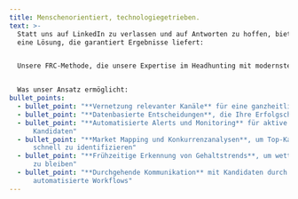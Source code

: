 ```yaml
---
title: Menschenorientiert, technologiegetrieben.
text: >-
  Statt uns auf LinkedIn zu verlassen und auf Antworten zu hoffen, bieten wir
  eine Lösung, die garantiert Ergebnisse liefert:


  Unsere FRC-Methode, die unsere Expertise im Headhunting mit modernster Technologie kombiniert. So finden wir nicht nur exklusive Talente für Sie, sondern besetzen Ihre offene Position schneller als Ihre Konkurrenz.


  Was unser Ansatz ermöglicht:
bullet_points:
  - bullet_point: "**Vernetzung relevanter Kanäle** für eine ganzheitliche Talentansprache"
  - bullet_point: "**Datenbasierte Entscheidungen**, die Ihre Erfolgschancen maximieren"
  - bullet_point: "**Automatisierte Alerts und Monitoring** für aktive und passive
      Kandidaten"
  - bullet_point: "**Market Mapping und Konkurrenzanalysen**, um Top-Kandidaten
      schnell zu identifizieren"
  - bullet_point: "**Frühzeitige Erkennung von Gehaltstrends**, um wettbewerbsfähig
      zu bleiben"
  - bullet_point: "**Durchgehende Kommunikation** mit Kandidaten durch
      automatisierte Workflows"
---
```

